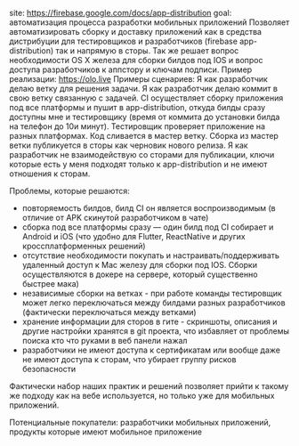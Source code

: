 site: https://firebase.google.com/docs/app-distribution
goal: автоматизация процесса разработки мобильных приложений
Позволяет автоматизировать сборку и доставку приложений как в средства дистрибуции для тестировщиков и разработчиков (firebase app-distribution) так и напрямую в сторы. Так же решает вопрос необходимости OS X железа для сборки билдов под IOS и вопрос доступа разработчиков к аппстору и ключам подписи.
Пример реализации: https://olo.live
Примеры сценариев: Я как разработчик делаю ветку для решения задачи. Я как разработчик делаю коммит в свою ветку связанную с задачей. CI осуществляет сборку приложения под все платформы и пушит в app-distribution, откуда билды сразу доступны мне и тестировщику (время от коммита до установки билда на телефон до 10и минут). Тестировщик проверяет приложение на разных платформах. Код сливается в мастер ветку. Сборка из мастер ветки публикуется в сторы как черновик нового релиза. Я как разработчик не взаимодействую со сторами для публикации, ключи которые есть у меня подходят только к app-distribution и не имеют отношения к сторам.

Проблемы, которые решаются:
- повторяемость билдов, билд CI он является воспроизводимым (в отличие от APK скинутой разработчиком в чате)
- сборка под все платформы сразу — один билд под CI собирает и Android и iOS (что удобно для Flutter, ReactNative и других кроссплатформенных решений)
- отсутствие необходимости покупать и настраивать/поддерживать удаленный доступ к Mac железу для сборки под IOS. Сборки осуществляются в докере на сервере, который существенно быстрее мака)
- независимые сборки на ветках - при работе команды тестировщик может легко переключаться между билдами разных разработчиков (фактически переключаться между ветками)
- хранение информации для сторов в гите - скриншоты, описания и другие настройки хранятся в git проекта, что избавляет от проблемы поиска кто что руками в веб панели нажал
- разработчики не имеют доступа к сертификатам или вообще даже не имеют доступа к сторам, что убирает группу рисков безопасности

Фактически набор наших практик и решений позволяет прийти к такому же подходу как на вебе используется, но только уже для мобильных приложений.

Потенциальные покупатели: разработчики мобильных приложений, продукты которые имеют мобильное приложение